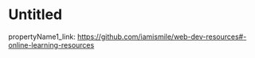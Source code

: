 # Untitled

propertyName1_link: https://github.com/iamismile/web-dev-resources#-online-learning-resources